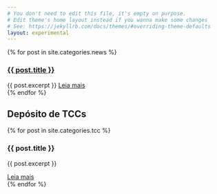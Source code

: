 ```yaml
---
# You don't need to edit this file, it's empty on purpose.
# Edit theme's home layout instead if you wanna make some changes
# See: https://jekyllrb.com/docs/themes/#overriding-theme-defaults
layout: experimental
---
```


<section>
<div class="topic1">
    {% for post in site.categories.news %}
        <div class="card-panel">    
            <div class="item">
                <h3><a href="{{post.url | prepend: site.baseurl}}">{{ post.title }}</a></h3>
                {{ post.excerpt }}
                <a href="{{post.url | prepend: site.baseurl}}">Leia mais</a>
            </div>
        </div>
    {% endfor %}
</div>

<div class="topic2">
    <div class="card-panel">    
        <h2>Depósito de TCCs</h2>
        {% for post in site.categories.tcc %}
            <div class="item">
                <span class="blue-text">
                    <h3>{{ post.title }}</h3>
                    <p>
                    {{ post.excerpt }}
                    </p>
                    <a href="{{post.url | prepend: site.baseurl}}">Leia mais</a>
                </span>
            </div>
        {% endfor %}
    </div>
</div>
</section>
